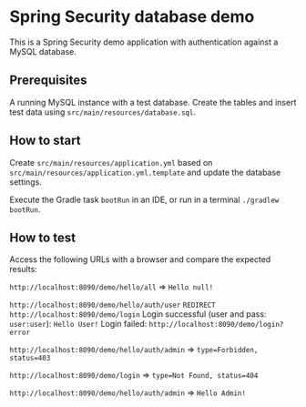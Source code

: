 # Spring Security database demo

This is a Spring Security demo application with authentication against a MySQL database.

## Prerequisites

A running MySQL instance with a test database. Create the tables and insert test data using `src/main/resources/database.sql`.

## How to start

Create `src/main/resources/application.yml` based on `src/main/resources/application.yml.template` and update the database settings.

Execute the Gradle task `bootRun` in an IDE, or run in a terminal `./gradlew bootRun`.

## How to test

Access the following URLs with a browser and compare the expected results:

`http://localhost:8090/demo/hello/all` => `Hello null!`

`http://localhost:8090/demo/hello/auth/user`
    `REDIRECT http://localhost:8090/demo/login`
        Login successful (user and pass: `user:user`): `Hello User!`
        Login failed: `http://localhost:8090/demo/login?error`

`http://localhost:8090/demo/hello/auth/admin` => `type=Forbidden, status=403`

`http://localhost:8090/demo/login` => `type=Not Found, status=404`

`http://localhost:8090/demo/hello/auth/admin` => `Hello Admin!`
